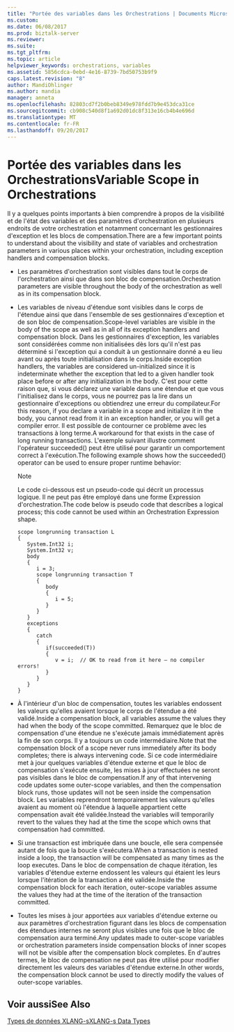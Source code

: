 ```yaml
---
title: "Portée des variables dans les Orchestrations | Documents Microsoft"
ms.custom: 
ms.date: 06/08/2017
ms.prod: biztalk-server
ms.reviewer: 
ms.suite: 
ms.tgt_pltfrm: 
ms.topic: article
helpviewer_keywords: orchestrations, variables
ms.assetid: 5856cdca-0ebd-4e16-8739-7bd50753b9f9
caps.latest.revision: "8"
author: MandiOhlinger
ms.author: mandia
manager: anneta
ms.openlocfilehash: 82803cd7f2b0beb8349e978fdd7b9e453dca31ce
ms.sourcegitcommit: cb908c540d8f1a692d01dc8f313e16cb4b4e696d
ms.translationtype: MT
ms.contentlocale: fr-FR
ms.lasthandoff: 09/20/2017
---
```

# <a name="variable-scope-in-orchestrations"></a><span data-ttu-id="02100-102">Portée des variables dans les Orchestrations</span><span class="sxs-lookup"><span data-stu-id="02100-102">Variable Scope in Orchestrations</span></span>
<span data-ttu-id="02100-103">Il y a quelques points importants à bien comprendre à propos de la visibilité et de l'état des variables et des paramètres d'orchestration en plusieurs endroits de votre orchestration et notamment concernant les gestionnaires d'exception et les blocs de compensation.</span><span class="sxs-lookup"><span data-stu-id="02100-103">There are a few important points to understand about the visibility and state of variables and orchestration parameters in various places within your orchestration, including exception handlers and compensation blocks.</span></span>  
  
-   <span data-ttu-id="02100-104">Les paramètres d'orchestration sont visibles dans tout le corps de l'orchestration ainsi que dans son bloc de compensation.</span><span class="sxs-lookup"><span data-stu-id="02100-104">Orchestration parameters are visible throughout the body of the orchestration as well as in its compensation block.</span></span>  
  
-   <span data-ttu-id="02100-105">Les variables de niveau d'étendue sont visibles dans le corps de l'étendue ainsi que dans l'ensemble de ses gestionnaires d'exception et de son bloc de compensation.</span><span class="sxs-lookup"><span data-stu-id="02100-105">Scope-level variables are visible in the body of the scope as well as in all of its exception handlers and compensation block.</span></span> <span data-ttu-id="02100-106">Dans les gestionnaires d'exception, les variables sont considérées comme non initialisées dès lors qu'il n'est pas déterminé si l'exception qui a conduit à un gestionnaire donné a eu lieu avant ou après toute initialisation dans le corps.</span><span class="sxs-lookup"><span data-stu-id="02100-106">Inside exception handlers, the variables are considered un-initialized since it is indeterminate whether the exception that led to a given handler took place before or after any initialization in the body.</span></span> <span data-ttu-id="02100-107">C'est pour cette raison que, si vous déclarez une variable dans une étendue et que vous l'initialisez dans le corps, vous ne pourrez pas la lire dans un gestionnaire d'exceptions ou obtiendrez une erreur du compilateur.</span><span class="sxs-lookup"><span data-stu-id="02100-107">For this reason, if you declare a variable in a scope and initialize it in the body, you cannot read from it in an exception handler, or you will get a compiler error.</span></span> <span data-ttu-id="02100-108">Il est possible de contourner ce problème avec les transactions à long terme.</span><span class="sxs-lookup"><span data-stu-id="02100-108">A workaround for that exists in the case of long running transactions.</span></span> <span data-ttu-id="02100-109">L'exemple suivant illustre comment l'opérateur succeeded() peut être utilisé pour garantir un comportement correct à l'exécution.</span><span class="sxs-lookup"><span data-stu-id="02100-109">The following example shows how the succeeded() operator can be used to ensure proper runtime behavior:</span></span>  
  
    > [!NOTE]
    >  <span data-ttu-id="02100-110">Le code ci-dessous est un pseudo-code qui décrit un processus logique. Il ne peut pas être employé dans une forme Expression d'orchestration.</span><span class="sxs-lookup"><span data-stu-id="02100-110">The code below is pseudo code that describes a logical process; this code cannot be used within an Orchestration Expression shape.</span></span>  
  
    ```  
    scope longrunning transaction L  
    {  
       System.Int32 i;  
       System.Int32 v;  
       body  
       {  
          i = 3;  
          scope longrunning transaction T  
          {  
             body  
             {  
                i = 5;  
             }  
          }  
       }  
       exceptions  
       {  
          catch  
          {  
             if(succeeded(T))  
             {  
                v = i;  // OK to read from it here — no compiler errors!  
             }  
          }  
       }  
    }  
    ```  
  
-   <span data-ttu-id="02100-111">À l'intérieur d'un bloc de compensation, toutes les variables endossent les valeurs qu'elles avaient lorsque le corps de l'étendue a été validé.</span><span class="sxs-lookup"><span data-stu-id="02100-111">Inside a compensation block, all variables assume the values they had when the body of the scope committed.</span></span> <span data-ttu-id="02100-112">Remarquez que le bloc de compensation d'une étendue ne s'exécute jamais immédiatement après la fin de son corps. Il y a toujours un code intermédiaire.</span><span class="sxs-lookup"><span data-stu-id="02100-112">Note that the compensation block of a scope never runs immediately after its body completes; there is always intervening code.</span></span> <span data-ttu-id="02100-113">Si ce code intermédiaire met à jour quelques variables d'étendue externe et que le bloc de compensation s'exécute ensuite, les mises à jour effectuées ne seront pas visibles dans le bloc de compensation.</span><span class="sxs-lookup"><span data-stu-id="02100-113">If any of that intervening code updates some outer-scope variables, and then the compensation block runs, those updates will not be seen inside the compensation block.</span></span> <span data-ttu-id="02100-114">Les variables reprendront temporairement les valeurs qu'elles avaient au moment où l'étendue à laquelle appartient cette compensation avait été validée.</span><span class="sxs-lookup"><span data-stu-id="02100-114">Instead the variables will temporarily revert to the values they had at the time the scope which owns that compensation had committed.</span></span>  
  
-   <span data-ttu-id="02100-115">Si une transaction est imbriquée dans une boucle, elle sera compensée autant de fois que la boucle s'exécutera.</span><span class="sxs-lookup"><span data-stu-id="02100-115">When a transaction is nested inside a loop, the transaction will be compensated as many times as the loop executes.</span></span> <span data-ttu-id="02100-116">Dans le bloc de compensation de chaque itération, les variables d'étendue externe endossent les valeurs qui étaient les leurs lorsque l'itération de la transaction a été validée.</span><span class="sxs-lookup"><span data-stu-id="02100-116">Inside the compensation block for each iteration, outer-scope variables assume the values they had at the time of the iteration of the transaction committed.</span></span>  
  
-   <span data-ttu-id="02100-117">Toutes les mises à jour apportées aux variables d'étendue externe ou aux paramètres d'orchestration figurant dans les blocs de compensation des étendues internes ne seront plus visibles une fois que le bloc de compensation aura terminé.</span><span class="sxs-lookup"><span data-stu-id="02100-117">Any updates made to outer-scope variables or orchestration parameters inside compensation blocks of inner scopes will not be visible after the compensation block completes.</span></span> <span data-ttu-id="02100-118">En d'autres termes, le bloc de compensation ne peut pas être utilisé pour modifier directement les valeurs des variables d'étendue externe.</span><span class="sxs-lookup"><span data-stu-id="02100-118">In other words, the compensation block cannot be used to directly modify the values of outer-scope variables.</span></span>  
  
## <a name="see-also"></a><span data-ttu-id="02100-119">Voir aussi</span><span class="sxs-lookup"><span data-stu-id="02100-119">See Also</span></span>  
 [<span data-ttu-id="02100-120">Types de données XLANG-s</span><span class="sxs-lookup"><span data-stu-id="02100-120">XLANG-s Data Types</span></span>](../core/xlang-s-data-types.md)